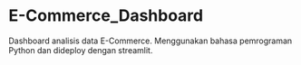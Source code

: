 # E-Commerce_Dashboard
Dashboard analisis data E-Commerce. Menggunakan bahasa pemrograman Python dan dideploy dengan streamlit.
